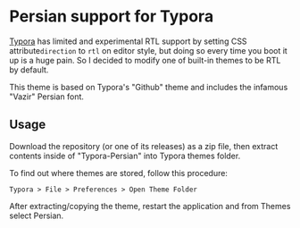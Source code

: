 # Persian support for Typora

[Typora](https://typora.io) has limited and experimental RTL support by setting CSS attribute`direction` to `rtl` on editor style, but doing so every time you boot it up is a huge pain. So I decided to modify one of built-in themes to be RTL by default.

This theme is based on Typora's "Github" theme and includes the infamous "Vazir" Persian font.

## Usage

Download the repository (or one of its releases) as a zip file, then extract contents inside of "Typora-Persian" into Typora themes folder.

To find out where themes are stored, follow this procedure:

```
Typora > File > Preferences > Open Theme Folder
```

After extracting/copying the theme, restart the application and from Themes select Persian.
